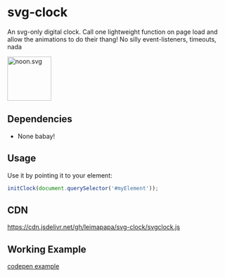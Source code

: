 # svg-clock
An svg-only digital clock. Call one lightweight function on page load and allow the animations to do their thang! No silly event-listeners, timeouts, nada

<img src="High noon example" title="noon.svg" height="100px">

## Dependencies

* None babay!


## Usage
Use it by pointing it to your element:

```javascript
initClock(document.querySelector('#myElement'));
```

## CDN
https://cdn.jsdelivr.net/gh/leimapapa/svg-clock/svgclock.js


## Working Example
[codepen example](https://codepen.io/leimapapa/pen/MWPaRRO)

